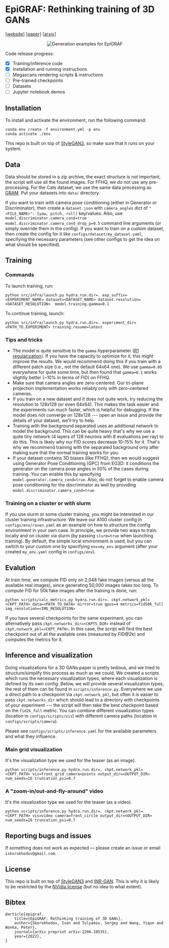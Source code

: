 # EpiGRAF: Rethinking training of 3D GANs

[[website]](https://universome.github.io/epigraf)
[[paper]](https://universome.github.io/assets/projects/epigraf/epigraf.pdf)
[[arxiv]](https://arxiv.org/abs/2206.10535)

<div style="text-align:center">
<img src="https://user-images.githubusercontent.com/3128824/174703885-903df621-9cbe-4f52-bb67-990dbae52cd7.gif" alt="Generation examples for EpiGRAF"/>
</div>

Code release progress:
- [x] Training/inference code
- [x] Installation and running instructions
- [ ] Megascans rendering scripts & instructions
- [ ] Pre-trained checkpoints
- [ ] Datasets
- [ ] Jupyter notebook demos

## Installation

To install and activate the environment, run the following command:
```
conda env create -f environment.yml -p env
conda activate ./env
```
This repo is built on top of [StyleGAN3](https://github.com/NVlabs/stylegan3), so make sure that it runs on your system.

## Data

Data should be stored in a zip archive, the exact structure is not important, the script will use all the found images.
For FFHQ, we do not use any pre-processing.
For the Cats dataset, we use the same data processing as [GRAM](https://yudeng.github.io/GRAM/).
Put your datasets into `data/` directory.

If you want to train with camera pose conditioning (either in Generator or Discriminator), then create a `dataset.json` with `camera_angles` dict of `"<FILE_NAME>": [yaw, pitch, roll]` key/values.
Also, use `model.discriminator.camera_cond=true model.discriminator.camera_cond_drop_p=0.5` command line arguments (or simply override them in the config).
If you want to train on a custom dataset, then create the config for it like `configs/dataset/my_dataset.yaml`, specifying the necessary parameters (see other configs to get the idea on what should be specified).

<!-- Dataset links:
- [Megascans Plants 256x256](https://www.dropbox.com/s/078gy1govyyoye9/plants_256.zip?dl=0)
- [Megascans Food 256x256](https://www.dropbox.com/s/lekkx0agd4fjaaa/food_256.zip?dl=0) -->

## Training

### Commands

To launch training, run:
```
python src/infra/launch.py hydra.run.dir=. exp_suffix=<EXPERIMENT_NAME> dataset=<DATASET_NAME> dataset.resolution=<DATASET_RESOLUTION>  model.training.gamma=0.1
```

To continue training, launch:
```
python src/infra/launch.py hydra.run.dir=. experiment_dir=<PATH_TO_EXPERIMENT> training.resume=latest
```

### Tips and tricks
- The model is quite sensitive to the `gamma` hyperparameter ([R1 regularization](https://paperswithcode.com/method/r1-regularization)). If you have the capacity to optimize for it, this might improve the results. We would recommend doing this if you train with a different patch size (i.e., not the default 64x64 one). We use `gamma=0.05` everywhere for quite some time, but then found that `gamma=0.1` works slightly better (~10% in terms of FID) on FFHQ.
- Make sure that camera angles are zero-centered. Our tri-plane projection implementation works reliably only with zero-centered cameras.
- If you train on a new dataset and it does not quite work, try reducing the resolution to 128x128 (or even 64x64). This makes the task easier and the experiments run much faster, which is helpful for debugging. If the model does not converge on 128x128 --- open an issue and provide the details of your dataset, we'll try to help.
- Training with the background separated uses an additional network to model the background. This can be quite heavy that's why we use a quite tiny network (4 layers of 128 neurons with 8 evaluations per ray) to do this. This is likely why our FID scores decrease 10-15% for it. That's why we recommend training with the separated background only after making sure that the normal training works for you.
- If your dataset contains 3D biases (like FFHQ), then we would suggest using Generator Pose Conditioning (GPC) from EG3D: it conditions the generator on the camera pose angles in 50% of the cases during training. You can enable this by specifying `model.generator.camera_cond=true`. Also, do not forget to enable camera pose conditioning for the discriminator as well by providing `model.discriminator.camera_cond=true`.

### Training on a cluster or with slurm

If you use slurm or some cluster training, you might be interested in our cluster training infrastructure.
We leave our A100 cluster config in `configs/env/raven.yaml` as an example on how to structure the config environment in your own case.
In principle, we provide two ways to train: locally and on cluster via slurm (by passing `slurm=true` when launching training).
By default, the simple local environment is used, but you can switch to your custom one by specifying `env=my_env` argument (after your created `my_env.yaml` config in `configs/env`).

<!-- ## Checkpoints

We release the following generator checkpoints for our model:
- [FFHQ 512x512 checkpoint]()
- [Cats 256x256 checkpoint]()
- [M-Plants 256x256 checkpoint]()
- [M-Food 256x256 checkpoint]() -->

## Evalution
At train time, we compute FID only on 2,048 fake images (versus all the available real images), since generating 50,000 images takes too long.
To compute FID for 50k fake images after the training is done, run:
```
python scripts/calc_metrics.py hydra.run.dir=. ckpt.network_pkl=<CKPT_PATH> data=<PATH_TO_DATA> mirror=true gpus=4 metrics=fid50k_full img_resolution=<IMG_RESOLUTION>
```
If you have several checkpoints for the same experiment, you can alternatively pass `ckpt.networks_dir=<CKPTS_DIR>` instead of `ckpt.network_pkl=<CKPT_PATH>`.
In this case, the script will find the best checkpoint out of all the available ones (measured by FID@2k) and computes the metrics for it.

## Inference and visualization

Doing visualizations for a 3D GANs paper is pretty tedious, and we tried to structure/simplify this process as much as we could.
We created a scripts which runs the necessary visualization types, where each visualization is defined by its own config.
Below, we will provide several visualization types, the rest of them can be found in `scripts/inference.py`.
Everywhere we use a direct path to a checkpoint via `ckpt.network_pkl`, but often it is easier to pass `ckpt.networks_dir` which should lead to a directory with checkpoints of your experiment --- the script will then take the best checkpoint based on the `fid2k_full` metric.
You can combine different visualization types (location in `configs/scripts/vis`) with different camera paths (location in `configs/scripts/camera`).

Please see `configs/scripts/inference.yaml` for the available parameters and what they influence.

### Main grid visualization

It's the visualization type we used for the teaser (as an image).
```
python scripts/inference.py hydra.run.dir=. ckpt.network_pkl=<CKPT_PATH> vis=front_grid camera=points output_dir=<OUTPUT_DIR> num_seeds=16 truncation_psi=0.7
```

### A "zoom-in/out-and-fly-around" video

It's the visualization type we used for the teaser (as a video).
```
python scripts/inference.py hydra.run.dir=. ckpt.network_pkl=<CKPT_PATH> vis=video camera=front_circle output_dir=<OUTPUT_DIR> num_seeds=16 truncation_psi=0.7
```

## Reporting bugs and issues

If something does not work as expected — please create an issue or email `iskorokhodov@gmail.com`.

## License

This repo is built on top of [StyleGAN3](https://github.com/nvlabs/stylegan3) and [INR-GAN](https://github.com/universome/inr-gan).
This is why it is likely to be restricted by the [NVidia license](https://github.com/NVlabs/stylegan3/blob/main/LICENSE.txt) (but no idea to what extent).

<!-- ## Rendering Megascans

To render the megascans, obtain the necessary models from the [website](https://quixel.com/megascans/home), convert them into GLTF, create a `enb.blend` Blender environment, and then run:
```
blender --python render_dataset.py env.blend --background
```
The rendering config is located in `render_dataset.py`. -->

## Bibtex

```
@article{epigraf,
    title={EpiGRAF: Rethinking training of 3D GANs},
    author={Skorokhodov, Ivan and Tulyakov, Sergey and Wang, Yiqun and Wonka, Peter},
    journal={arXiv preprint arXiv:2206.10535},
    year={2022},
}
```
